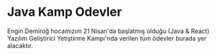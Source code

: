 # Java Kamp Odevler
Engin Demiroğ hocamızım 21 Nisan'da başlatmış olduğu (Java & React) Yazılım Geliştirici Yetiştirme Kampı'nda verilen tüm ödevler burada yer alacaktır.
